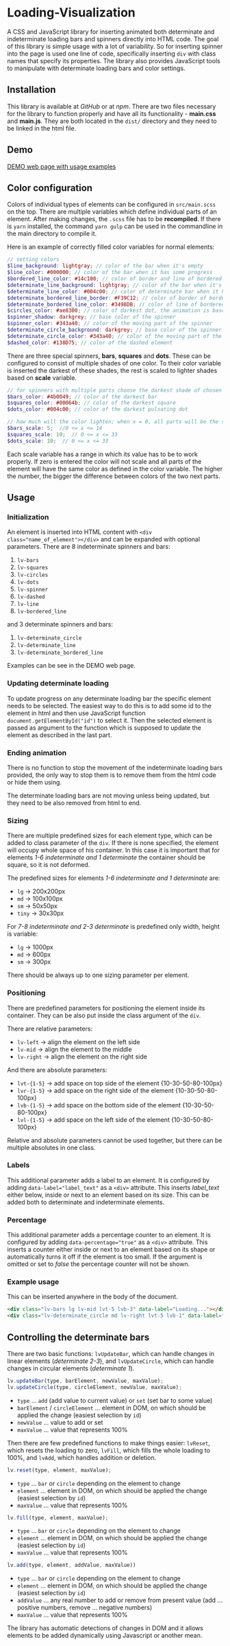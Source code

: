 # Loading-Visualization

A CSS and JavaScript library for inserting animated both determinate and indeterminate loading bars and spinners
directly into HTML code. The goal of this library is simple usage with a lot of variability. So for inserting spinner
into the page is used one line of code, specifically inserting `div` with class names that specify its properties. 
The library also provides JavaScript tools to manipulate with determinate loading bars and color settings.

## Installation

This library is available at *GitHub* or at *npm*.
There are two files necessary for the library to function properly and have all its functionality - **main.css** and
**main.js**. They are both located in the `dist/` directory and they need to be linked in the html file.


## Demo

[DEMO web page with usage examples](https://ridics.github.io/Loading-Visualization)

## Color configuration

Colors of individual types of elements can be configured in `src/main.scss` on the top. There are multiple variables
which define individual parts of an element. After making changes, the `.scss` file has to be **recompiled**. If there is
`yarn` installed, the command `yarn gulp` can be used in the commandline in the main directory to compile it.

Here is an example of correctly filled color variables for normal elements:
```scss
// setting colors
$line_background: lightgray; // color of the bar when it's empty
$line_color: #000000; // color of the bar when it has some progress
$bordered_line_color: #14c100; // color of border and line of bordered indeterminate bar
$determinate_line_background: lightgray; // color of the bar when it's empty
$determinate_line_color: #004c00; // color of determinate bar when it has some progress
$determinate_bordered_line_border: #F39C12; // color of border of bordered determinate bar
$determinate_bordered_line_color: #3498DB; // color of line of bordered determinate bar
$circles_color: #ae8300; // color of darkest dot, the animation is based on fading the color
$spinner_shadow: darkgrey; // base color of the spinner
$spinner_color: #343a40; // color of the moving part of the spinner
$determinate_circle_background: darkgrey; // base color of the spinner
$determinate_circle_color: #343a40; // color of the moving part of the spinner
$dashed_color: #138D75; // color of the dashed element
```

There are three special spinners, **bars**, **squares** and **dots**. These can be configured to consist of multiple 
shades of one color. To their color variable is inserted the darkest of these shades, the rest is scaled to lighter
shades based on **scale** variable.

```scss
// for spinners with multiple parts choose the darkest shade of chosen color you want to use, others will be lighter
$bars_color: #4b0049; // color of the darkest bar
$squares_color: #00064b; // color of the darkest square
$dots_color: #004c00; // color of the darkest pulsating dot

// how much will the color lighten; when x = 0, all parts will be the same color
$bars_scale: 5;  //0 <= x <= 14
$squares_scale: 10;  // 0 <= x <= 33
$dots_scale: 10;  // 0 <= x <= 33
```

Each scale variable has a range in which its value has to be to work properly. If zero is entered the color will not
scale and all parts of the element will have the same color as defined in the color variable. The higher the number, 
the bigger the difference between colors of the two next parts.

## Usage

### Initialization

An element is inserted into HTML content with `<div class="name_of_element"></div>` and can be expanded with optional
parameters. There are 8 indeterminate spinners and bars:

1. `lv-bars`
2. `lv-squares`
3. `lv-circles`
4. `lv-dots`
5. `lv-spinner`
6. `lv-dashed`
7. `lv-line`
8. `lv-bordered_line`

and 3 determinate spinners and bars:

1. `lv-determinate_circle`
2. `lv-determinate_line`
3. `lv-determinate_bordered_line`

Examples can be see in the DEMO web page.

### Updating determinate loading

To update progress on any determinate loading bar the specific element needs to be selected. The easiest way to do this 
is to add some id to the element in html and then use JavaScript function `document.getElementById("id")` to select it.
Then the selected element is passed as argument to the function which is supposed to update the element as described in
the last part.

### Ending animation

There is no function to stop the movement of the indeterminate loading bars provided, the only way to stop them is to remove
them from the html code or hide them using.

The determinate loading bars are not moving unless being updated, but they need to be also removed from html to end.

### Sizing

There are multiple predefined sizes for each element type, which can be added to class parameter of the `div`. If there is none specified, the element will occupy whole 
space of his container. In this case it is important that for elements *1-6 indeterminate and 1 determinate* the
container should be square, so it is not deformed.

The predefined sizes for elements *1-6 indeterminate and 1 determinate* are:

* `lg` -> 200x200px
* `md` -> 100x100px
* `sm` -> 50x50px
* `tiny` -> 30x30px

For *7-8 indeterminate and 2-3 determinate* is predefined only width, height is variable: 

* `lg` -> 1000px
* `md` -> 600px
* `sm` -> 300px

There should be always up to one sizing parameter per element.

### Positioning

There are predefined parameters for positioning the element inside its container. They can be also put inside the class
argument of the `div`.

There are relative parameters:

* `lv-left` -> align the element on the left side
* `lv-mid` -> align the element to the middle
* `lv-right` -> align the element on the right side

And there are absolute parameters:

* `lvt-{1-5}` -> add space on top side of the element {10-30-50-80-100px}
* `lvr-{1-5}` -> add space on the right side of the element {10-30-50-80-100px}
* `lvb-{1-5}` -> add space on the bottom side of the element {10-30-50-80-100px}
* `lvl-{1-5}` -> add space on the left side of the element {10-30-50-80-100px}

Relative and absolute parameters cannot be used together, but there can be multiple absolutes in one class.

### Labels

This additional parameter adds a label to an element. It is configured by adding `data-label="label_text"` as a `<div>`
attribute. This inserts *label_text* either below, inside or next to an element based on its size. This can be added both to 
determinate and indeterminate elements.

### Percentage

This additional parameter adds a percentage counter to an element. It is configured by adding `data-percentage="true"`
as a `<div>` attribute. This inserts a counter either inside or next to an element based on its shape or automatically
turns it off if the element is too small. If the argument is omitted or set to *false* the percentage counter will not 
be shown.

### Example usage

This can be inserted anywhere in the body of the document.

```html
<div class="lv-bars lg lv-mid lvt-5 lvb-3" data-label="Loading..."></div>
<div class="lv-determinate_circle md lv-right lvt-5 lvb-1" data-label="Loading..." data-percentage="true"></div>
```

## Controlling the determinate bars

There are two basic functions: `lvUpdateBar`, which can handle changes in linear elements (*determinate 2-3*), and `lvUpdateCircle`,
which can handle changes in circular elements (*determinate 1*).

```javascript
lv.updateBar(type, barElement, newValue, maxValue);
lv.updateCircle(type, circleElement, newValue, maxValue);
```
* `type` ... `add` (add value to current value) or `set` (set bar to some value)
* `barElement` / `circleElement` ... element in DOM, on which should be applied the change (easiest selection by `id`)
* `newValue` ... value to add or set
* `maxValue` ... value that represents 100%

Then there are few predefined functions to make things easier: `lvReset`, which resets the loading to zero, `lvFill`, 
which fills the whole loading to 100%, and `lvAdd`, which handles addition or deletion.

```javascript
lv.reset(type, element, maxValue);
```
* `type` ... `bar` or `circle` depending on the element to change
* `element` ... element in DOM, on which should be applied the change (easiest selection by `id`)
* `maxValue` ... value that represents 100%

```javascript
lv.fill(type, element, maxValue);
```
* `type` ... `bar` or `circle` depending on the element to change
* `element` ... element in DOM, on which should be applied the change (easiest selection by `id`)
* `maxValue` ... value that represents 100%

```javascript
lv.add(type, element, addValue, maxValue))
```
* `type` ... `bar` or `circle` depending on the element to change
* `element` ... element in DOM, on which should be applied the change (easiest selection by `id`)
* `addValue` ... any real number to add or remove from present value (add ... positive numbers, remove ... negative numbers)
* `maxValue` ... value that represents 100%

The library has automatic detections of changes in DOM and it allows elements to be added dynamically using Javascript
or another mean.
